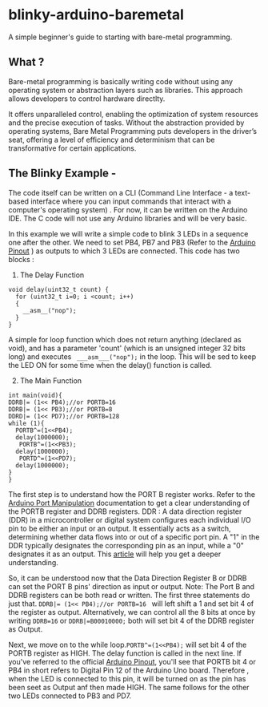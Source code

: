 # blinky-arduino-baremetal
A simple beginner's guide to starting with bare-metal programming. 

## What ?
Bare-metal programming is basically writing code without using any operating system or abstraction layers such as libraries. This approach allows developers to control hardware directlty.

It offers unparalleled control, enabling the optimization of system resources and the precise execution of tasks. Without the abstraction provided by operating systems, Bare Metal Programming puts developers in the driver’s seat, offering a level of efficiency and determinism that can be transformative for certain applications. 

## The Blinky Example -

The code itself can be written on a CLI (Command Line Interface - a text-based interface where you can input commands that interact with a computer's operating system) . For now, it can be written on the Arduino IDE. The C code will not use any Arduino libraries and will be very basic.

In this example we will write a simple code to blink 3 LEDs in a sequence one after the other. We need to set PB4, PB7 and PB3 (Refer to the [Arduino Pinout]( https://docs.arduino.cc/resources/pinouts/A000066-full-pinout.pdf ) ) as outputs to which 3 LEDs are connected. This code has two blocks :

1. The Delay Function
```
void delay(uint32_t count) {
  for (uint32_t i=0; i <count; i++)
  {
    __asm__("nop");
  }
}
```

A simple for loop function which does not return anything (declared as void), and has a parameter 'count' (which is an unsigned integer 32 bits long) and executes ```  ___asm___("nop"); ``` in the loop. This will be sed to keep the LED ON for some time when the delay() function is called.


2. The Main Function
```
int main(void){
DDRB|= (1<< PB4);//or PORTB=16
DDRB|= (1<< PB3);//or PORTB=8
DDRD|= (1<< PD7);//or PORTB=128
while (1){
  PORTB^=(1<<PB4);
  delay(1000000);
   PORTB^=(1<<PB3);
  delay(1000000);
   PORTD^=(1<<PD7);
  delay(1000000);
}
}
```
The first step is to understand how the PORT B register works. Refer to the [Arduino Port Manipulation](https://docs.arduino.cc/retired/hacking/software/PortManipulation/) documentation to get a clear understanding of the PORTB register and DDRB registers. 
DDR : A data direction register (DDR) in a microcontroller or digital system configures each individual I/O pin to be either an input or an output. It essentially acts as a switch, determining whether data flows into or out of a specific port pin. A "1" in the DDR typically designates the corresponding pin as an input, while a "0" designates it as an output. 
This [article](https://electronoobs.com/eng_arduino_tut12.php) will help you get a deeper understanding.

So, it can be understood now that the Data Direction Register B or DDRB can set the PORT B pins' direction as input or output. 
Note: The Port B and DDRB registers can be both read or written.
The first three statements do just that.
```DDRB|= (1<< PB4);//or PORTB=16 ```
will left shift a 1 and set bit 4 of the register as output. Alternatively, we can control all the 8 bits at once by writing ```DDRB=16``` or ```DDRB|=B00010000;``` both will set bit 4 of the DDRB register as Output.

Next, we move on to the while loop.```PORTB^=(1<<PB4);``` will set bit 4 of the PORTB register as HIGH. The delay function is called in the next line.
If you've referred to the official [Arduino Pinout](https://docs.arduino.cc/resources/pinouts/A000066-full-pinout.pdf ), you'll see that PORTB bit 4 or PB4 in short refers to Digital Pin 12 of the Arduino Uno board. Therefore , when the LED is connected to this pin, it will be turned on as the pin has been seet as Output anf then made HIGH. 
The same follows for the other two LEDs connected to PB3 and PD7. 

